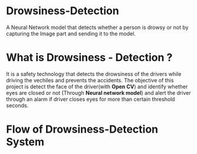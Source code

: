 # Drowsiness-Detection
A Neural Network model that detects whether a person is drowsy or not by capturing the Image part and sending it to the model.
# What is Drowsiness - Detection ?
 It is a safety technology that detects the drowsiness of the drivers while driving the vechiles and prevents the accidents. The objective of this project is detect the face of the driver(with **Open CV**) and identify whether eyes are closed or not (Through **Neural network model**) and alert the driver through an alarm if driver closes eyes for more than certain threshold seconds.
 
 
 # Flow of Drowsiness-Detection System 
 
